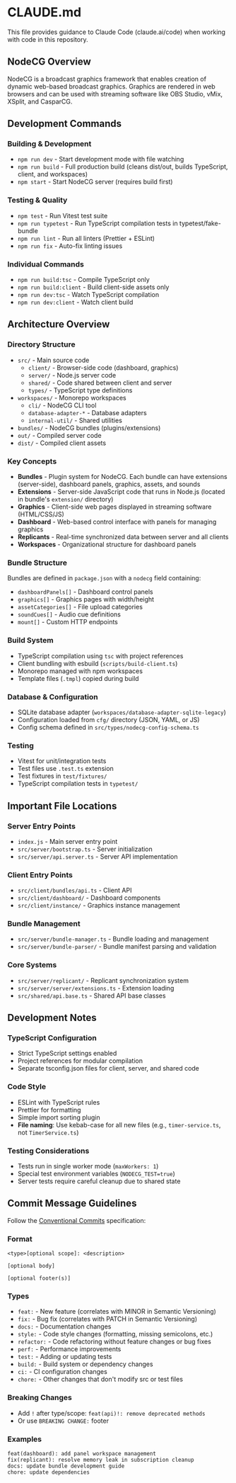 # CLAUDE.md

This file provides guidance to Claude Code (claude.ai/code) when working with code in this repository.

## NodeCG Overview

NodeCG is a broadcast graphics framework that enables creation of dynamic web-based broadcast graphics. Graphics are rendered in web browsers and can be used with streaming software like OBS Studio, vMix, XSplit, and CasparCG.

## Development Commands

### Building & Development

- `npm run dev` - Start development mode with file watching
- `npm run build` - Full production build (cleans dist/out, builds TypeScript, client, and workspaces)
- `npm start` - Start NodeCG server (requires build first)

### Testing & Quality

- `npm test` - Run Vitest test suite
- `npm run typetest` - Run TypeScript compilation tests in typetest/fake-bundle
- `npm run lint` - Run all linters (Prettier + ESLint)
- `npm run fix` - Auto-fix linting issues

### Individual Commands

- `npm run build:tsc` - Compile TypeScript only
- `npm run build:client` - Build client-side assets only
- `npm run dev:tsc` - Watch TypeScript compilation
- `npm run dev:client` - Watch client build

## Architecture Overview

### Directory Structure

- `src/` - Main source code
  - `client/` - Browser-side code (dashboard, graphics)
  - `server/` - Node.js server code
  - `shared/` - Code shared between client and server
  - `types/` - TypeScript type definitions
- `workspaces/` - Monorepo workspaces
  - `cli/` - NodeCG CLI tool
  - `database-adapter-*` - Database adapters
  - `internal-util/` - Shared utilities
- `bundles/` - NodeCG bundles (plugins/extensions)
- `out/` - Compiled server code
- `dist/` - Compiled client assets

### Key Concepts

- **Bundles** - Plugin system for NodeCG. Each bundle can have extensions (server-side), dashboard panels, graphics, assets, and sounds
- **Extensions** - Server-side JavaScript code that runs in Node.js (located in bundle's `extension/` directory)
- **Graphics** - Client-side web pages displayed in streaming software (HTML/CSS/JS)
- **Dashboard** - Web-based control interface with panels for managing graphics
- **Replicants** - Real-time synchronized data between server and all clients
- **Workspaces** - Organizational structure for dashboard panels

### Bundle Structure

Bundles are defined in `package.json` with a `nodecg` field containing:

- `dashboardPanels[]` - Dashboard control panels
- `graphics[]` - Graphics pages with width/height
- `assetCategories[]` - File upload categories
- `soundCues[]` - Audio cue definitions
- `mount[]` - Custom HTTP endpoints

### Build System

- TypeScript compilation using `tsc` with project references
- Client bundling with esbuild (`scripts/build-client.ts`)
- Monorepo managed with npm workspaces
- Template files (`.tmpl`) copied during build

### Database & Configuration

- SQLite database adapter (`workspaces/database-adapter-sqlite-legacy`)
- Configuration loaded from `cfg/` directory (JSON, YAML, or JS)
- Config schema defined in `src/types/nodecg-config-schema.ts`

### Testing

- Vitest for unit/integration tests
- Test files use `.test.ts` extension
- Test fixtures in `test/fixtures/`
- TypeScript compilation tests in `typetest/`

## Important File Locations

### Server Entry Points

- `index.js` - Main server entry point
- `src/server/bootstrap.ts` - Server initialization
- `src/server/api.server.ts` - Server API implementation

### Client Entry Points

- `src/client/bundles/api.ts` - Client API
- `src/client/dashboard/` - Dashboard components
- `src/client/instance/` - Graphics instance management

### Bundle Management

- `src/server/bundle-manager.ts` - Bundle loading and management
- `src/server/bundle-parser/` - Bundle manifest parsing and validation

### Core Systems

- `src/server/replicant/` - Replicant synchronization system
- `src/server/server/extensions.ts` - Extension loading
- `src/shared/api.base.ts` - Shared API base classes

## Development Notes

### TypeScript Configuration

- Strict TypeScript settings enabled
- Project references for modular compilation
- Separate tsconfig.json files for client, server, and shared code

### Code Style

- ESLint with TypeScript rules
- Prettier for formatting
- Simple import sorting plugin
- **File naming**: Use kebab-case for all new files (e.g., `timer-service.ts`, not `TimerService.ts`)

### Testing Considerations

- Tests run in single worker mode (`maxWorkers: 1`)
- Special test environment variables (`NODECG_TEST=true`)
- Server tests require careful cleanup due to shared state

## Commit Message Guidelines

Follow the [Conventional Commits](https://www.conventionalcommits.org/en/v1.0.0/) specification:

### Format

```
<type>[optional scope]: <description>

[optional body]

[optional footer(s)]
```

### Types

- `feat:` - New feature (correlates with MINOR in Semantic Versioning)
- `fix:` - Bug fix (correlates with PATCH in Semantic Versioning)
- `docs:` - Documentation changes
- `style:` - Code style changes (formatting, missing semicolons, etc.)
- `refactor:` - Code refactoring without feature changes or bug fixes
- `perf:` - Performance improvements
- `test:` - Adding or updating tests
- `build:` - Build system or dependency changes
- `ci:` - CI configuration changes
- `chore:` - Other changes that don't modify src or test files

### Breaking Changes

- Add `!` after type/scope: `feat(api)!: remove deprecated methods`
- Or use `BREAKING CHANGE:` footer

### Examples

```
feat(dashboard): add panel workspace management
fix(replicant): resolve memory leak in subscription cleanup
docs: update bundle development guide
chore: update dependencies
```
